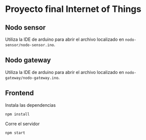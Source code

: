 # Proyecto final Internet of Things

## Nodo sensor

Utiliza la IDE de arduino para abrir el archivo localizado en `nodo-sensor/nodo-sensor.ino`.

## Nodo gateway

Utiliza la IDE de arduino para abrir el archivo localizado en `nodo-gateway/nodo-gateway.ino`.

## Frontend

Instala las dependencias

```bash
npm install
```

Corre el servidor

```bash
npm start
```

